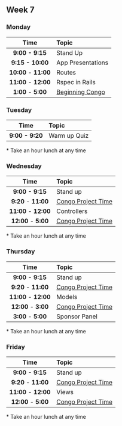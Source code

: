 ## Week 7

### Monday

| Time              | Topic               |
|:-----------------:|:--------------------|
| **9:00 - 9:15**   | Stand Up            |
| **9:15 - 10:00**  | App Presentations   |
| **10:00** - **11:00** | Routes          |
| **11:00** - **12:00** | Rspec in Rails          |
| **1:00** - **5:00** | [Beginning Congo](congo.md)|


### Tuesday

| Time              | Topic                       |
|:-----------------:|:----------------------------|
| **9:00 - 9:20**   | Warm up Quiz                |



\* Take an hour lunch at any time

### Wednesday

| Time              | Topic               |
|:-----------------:|:--------------------|
| **9:00 - 9:15**   | Stand up            |
| **9:20** - **11:00** | [Congo Project Time](congo.md)|
| **11:00** - **12:00** |  Controllers         |
| **12:00** - **5:00** | [Congo Project Time](congo.md)|

\* Take an hour lunch at any time

### Thursday

| Time              | Topic               |
|:-----------------:|:--------------------|
| **9:00 - 9:15**   | Stand up            |
| **9:20** - **11:00** | [Congo Project Time](congo.md)|
| **11:00** - **12:00** |  Models         |
| **12:00** - **3:00** | [Congo Project Time](congo.md)|
| **3:00** - **5:00** | Sponsor Panel |


\* Take an hour lunch at any time

### Friday

| Time              | Topic               |
|:-----------------:|:--------------------|
| **9:00 - 9:15**   | Stand up            |
| **9:20** - **11:00** | [Congo Project Time](congo.md)|
| **11:00** - **12:00** |  Views         |
| **12:00** - **5:00** | [Congo Project Time](congo.md)|

\* Take an hour lunch at any time

